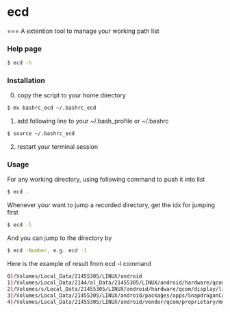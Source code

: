 # ecd
===
A extention tool to manage your working path list
### Help page
```sh
$ ecd -h
```
### Installation
0. copy the script to your home directory
```sh
$ mv bashrc_ecd ~/.bashrc_ecd
```
1. add following line to your ~/.bash_profile or ~/.bashrc
```sh
$ source ~/.bashrc_ecd
```
2. restart your terminal session

### Usage
For any working directory, using following command to push it into list
```sh
$ ecd .
```
Whenever your want to jump a recorded directory, get the idx for jumping first
```sh
$ ecd -l
```

And you can jump to the directory by
```sh
$ ecd -Number, e.g. ecd -1
```

Here is the example of result from ecd -l command
```sh
0)/Volumes/Local_Data/21455305/LINUX/android
1)/Volumes/Local_Data/2144/al_Data/21455305/LINUX/android/hardware/qcom/camera/QCamera2
2)/Volumes/s/Local_Data/21455305/LINUX/android/hardware/qcom/display/libhwcomposer
3)/Volumes/Local_Data/21455305/LINUX/android/packages/apps/SnapdragonCamera
4)/Volumes/Local_Data/21455305/LINUX/android/vendor/qcom/proprietary/mm-camera/mm-camera2
```
